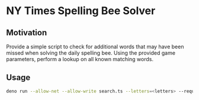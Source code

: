 # NY Times Spelling Bee Solver
## Motivation
Provide a simple script to check for additional words that may have been missed when solving the daily spelling bee.
Using the provided game parameters, perform a lookup on all known matching words.

## Usage
```bash
deno run --allow-net --allow-write search.ts --letters=<letters> --requiredLetter=<center leter> --apiKey=<apiKey> (--output <file>)
```